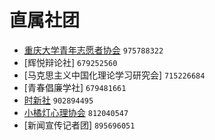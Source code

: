 # 直属社团

- [重庆大学青年志愿者协会](重庆大学青年志愿者协会.md) `975788322`
- [辉悦辩论社] `679252560`
- [马克思主义中国化理论学习研究会] `715226684`
- [青春倡廉学社] `679481661`
- [时新社](时新社.md) `902894495`
- [小橘灯心理协会](小橘灯心理协会.md) `812040547`
- [新闻宣传记者团] `895696051`